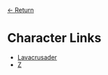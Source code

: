 [← Return](../README.md)

# Character Links
- [Lavacrusader](../characters/lavacrusader.md)
- [Z](../characters/z.md) 

